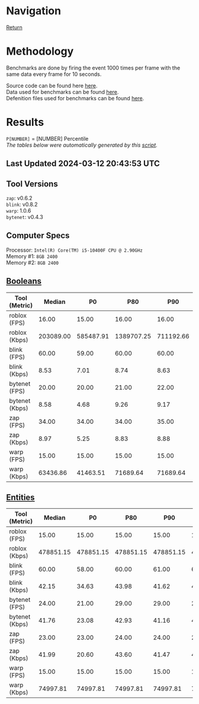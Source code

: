 # Navigation
[Return](https://github.com/1Axen/Blink/blob/main/README.md)  

# Methodology
Benchmarks are done by firing the event 1000 times per frame with the same data every frame for 10 seconds. 

Source code can be found here [here](https://github.com/1Axen/Blink/blob/main/benchmark/src).  
Data used for benchmarks can be found [here](https://github.com/1Axen/Blink/blob/main/benchmark/src/shared/benches).   
Defenition files used for benchmarks can be found [here](https://github.com/1Axen/Blink/blob/main/benchmark/definitions).  
 
# Results

`P[NUMBER]` = [NUMBER] Percentile  
*The tables below were automatically generated by this [script](https://github.com/1Axen/Blink/blob/main/benchmark/generate.luau).*
## Last Updated 2024-03-12 20:43:53 UTC
## Tool Versions
`zap`: v0.6.2  
`blink`: v0.8.2  
`warp`: 1.0.6  
`bytenet`: v0.4.3  
## Computer Specs
Processor: `Intel(R) Core(TM) i5-10400F CPU @ 2.90GHz `  
Memory #1: `8GB 2400`  
Memory #2: `8GB 2400`  
## [Booleans](https://github.com/1Axen/Blink/blob/main/benchmark/src/shared/benches/Booleans.luau)
|Tool (Metric)|Median|P0|P80|P90|P95|P100|Loss (%)|
|---|---|---|---|---|---|---|---|
|roblox (FPS)|16.00|15.00|16.00|16.00|16.00|17.00|0%|
|roblox (Kbps)|203089.00|585487.91|1389707.25|711192.66|711192.66|276315.06|0%|
|blink (FPS)|60.00|59.00|60.00|60.00|60.00|61.00|0%|
|blink (Kbps)|8.53|7.01|8.74|8.63|8.63|8.75|0%|
|bytenet (FPS)|20.00|20.00|21.00|22.00|22.00|23.00|0%|
|bytenet (Kbps)|8.58|4.68|9.26|9.17|9.17|8.96|0%|
|zap (FPS)|34.00|34.00|34.00|35.00|35.00|35.00|0%|
|zap (Kbps)|8.97|5.25|8.83|8.88|8.88|8.92|0%|
|warp (FPS)|15.00|15.00|15.00|15.00|15.00|16.00|0%|
|warp (Kbps)|63436.86|41463.51|71689.64|71689.64|71689.64|68463.08|0%|
## [Entities](https://github.com/1Axen/Blink/blob/main/benchmark/src/shared/benches/Entities.luau)
|Tool (Metric)|Median|P0|P80|P90|P95|P100|Loss (%)|
|---|---|---|---|---|---|---|---|
|roblox (FPS)|15.00|15.00|15.00|15.00|15.00|16.00|0%|
|roblox (Kbps)|478851.15|478851.15|478851.15|478851.15|478851.15|724173.06|0%|
|blink (FPS)|60.00|58.00|60.00|61.00|61.00|61.00|0%|
|blink (Kbps)|42.15|34.63|43.98|41.62|41.62|42.26|0%|
|bytenet (FPS)|24.00|21.00|29.00|29.00|29.00|29.00|0%|
|bytenet (Kbps)|41.76|23.08|42.93|41.16|41.16|45.30|0%|
|zap (FPS)|23.00|23.00|24.00|24.00|24.00|24.00|0%|
|zap (Kbps)|41.99|20.60|43.60|41.47|41.47|44.42|0%|
|warp (FPS)|15.00|15.00|15.00|15.00|15.00|16.00|0%|
|warp (Kbps)|74997.81|74997.81|74997.81|74997.81|74997.81|88300.40|0%|